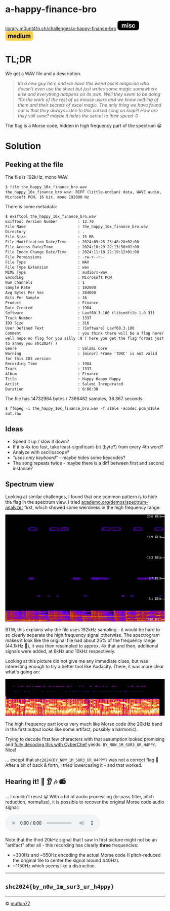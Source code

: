 # a-happy-finance-bro

[library.m0unt41n.ch/challenges/a-happy-finance-bro](https://library.m0unt41n.ch/challenges/a-happy-finance-bro) ![](../../resources/misc.svg) ![](../../resources/medium.svg) 

# TL;DR

We get a WAV file and a description.

> *Im a new guy here and we have this weird excel magician who doesn't even*
> *use the sheet but just writes some magic somewhere else and everything*
> *happens on its own. Well they seem to be doing 10x the work of the rest*
> *of us mouse users and we know nothing of them and their secrets of excel*
> *magic. The only thing we have found out is that they always listen to*
> *this cursed song on loop?! How are they still sane? maybe it hides the*
> *secret to their speed :0*

The flag is a Morse code, hidden in high frequency part of the spectrum &#128512;

# Solution

## Peeking at the file

The file is 192kHz, mono WAV.

```
$ file the_happy_10x_finance_bro.wav 
the_happy_10x_finance_bro.wav: RIFF (little-endian) data, WAVE audio, Microsoft PCM, 16 bit, mono 192000 Hz
```

There is some metadata:

```
$ exiftool the_happy_10x_finance_bro.wav 
ExifTool Version Number         : 12.70
File Name                       : the_happy_10x_finance_bro.wav
Directory                       : .
File Size                       : 15 MB
File Modification Date/Time     : 2024:09:26 23:48:28+02:00
File Access Date/Time           : 2024:10:29 22:13:50+01:00
File Inode Change Date/Time     : 2024:11:10 22:19:12+01:00
File Permissions                : -rw-r--r--
File Type                       : WAV
File Type Extension             : wav
MIME Type                       : audio/x-wav
Encoding                        : Microsoft PCM
Num Channels                    : 1
Sample Rate                     : 192000
Avg Bytes Per Sec               : 384000
Bits Per Sample                 : 16
Product                         : Finance
Date Created                    : 1984
Software                        : Lavf60.3.100 (libsndfile-1.0.31)
Track Number                    : 1337
ID3 Size                        : 316
User Defined Text               : (Software) Lavf60.3.100
Comment                         : you think there will be a flag here? well nope no flag for you silly :0 ( here you get the flag format just to annoy you shc2024{ )
Genre                           : Salami Core
Warning                         : [minor] Frame 'TDRC' is not valid for this ID3 version
Recording Time                  : 1984
Track                           : 1337
Album                           : Finance
Title                           : Happy Happy Happy
Artist                          : Salami Incoperated
Duration                        : 0:00:38
```

The file has 14732964 bytes / 7366482 samples, 38.367 seconds.

```
$ ffmpeg -i the_happy_10x_finance_bro.wav -f s16le -acodec pcm_s16le out.raw
```

## Ideas

*   Speed it up / slow it down?
*   If it is 4x too fast, take least-significant-bit (byte?) from every 4th word?
*   Analyze with oscilloscope?
*   *"uses only keyboard"* - maybe hides some keycodes?
*   The song repeats twice - maybe there is a diff between first and second instance?


## Spectrum view

Looking at similar challenges, I found that one common pattern is to
hide the flag in the spectrum view. I tried
[academo.org/demos/spectrum-analyzer](https://academo.org/demos/spectrum-analyzer/)
first, which showed some weirdness in the high frequency range.

![](spectrum1.png "")

BTW, this explains why the file uses 192kHz sampling - it would be hard to so clearly
separate the high frequency signal otherwise. The spectrogram makes it look like the
original file had about 25% of the frequency range (44.1kHz &#128578;), it was then resampled
to approx. 4x that and then, additional signals were added, at 6kHz and 10kHz respectively.

Looking at this picture did not give me any immediate clues, but was interesting enough
to try a better tool like Audacity. There, it was more clear what's going on:

![](spectrum2.png "")

The high frequency part looks very much like Morse code (the 20kHz band
in the first output looks like some artifact, possibly a harmonic).

Trying to decode first few characters with that assumption looked promising and 
[fully decoding this with CyberChef](https://gchq.github.io/CyberChef/#recipe=From_Morse_Code('Space','Line%20feed')&input=LS4uLiAtLi0tIC4uLS0uLSBfLiAtLS0tLSAuLS0gLi4tLS4tIC4tLS0tIC0tIC4uLS0uLSAuLi4gLi4tIC4tLiAuLi4tLSAuLi0tLi0gLi4tIC4tLiAuLi0tLi0gLi4uLiAuLi4uLSAuLS0uIC4tLS4gLS4tLQ)
yields: `BY_N0W_1M_SUR3_UR_H4PPY`. Nice!

... except that `shc2024{BY_N0W_1M_SUR3_UR_H4PPY}` was not a correct flag &#128578;
After a bit of back & forth, I tried lowercasing it - and that worked.

## Hearing it! &#x1F4E1; &#x1F442; &#x1F3B6; &#x1F4FB;

... I couldn't resist &#128512; With a bit of audio processing (hi-pass filter, pitch
reduction, normalize), it is possible to recover the original Morse code audio signal:

![](the_happy_10x_finance_bro.mp3 "")

Note that the third 20kHz signal that I saw in first picture might not be an "artifact"
 after all - this recording has clearly **three** frequencies:

*   ~300Hz and ~550Hz encoding the actual Morse code (I pitch-reduced the original file
    to center the signal around 440Hz).
*   ~1150Hz which seems like a distraction.


---

## `shc2024{by_n0w_1m_sur3_ur_h4ppy}`



<hr>

&copy; [muflon77](https://library.m0unt41n.ch/players/805ae1c8-9fe4-5816-b4a4-5057fa6eedb1)
